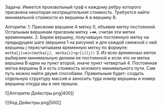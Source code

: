 Задача:
	Имеется произвольный граф к каждому ребру которого присвоена некоторая *неотрицательная стоимость*. Требуется найти минимальной стоимости из вершины A в вершину B. 
	
Алгоритм:
	1. Присвоим вершине A метку 0, объявив метку постоянной. Остальным вершинам присвоим метку +**∞**, считая эти метки временными.
	2. Берем вершину, получившую постоянную метку на предыдущем шаге (вершина 1 на рисунке) и для каждой смежной с ней вершины j пересчитываем временную метку по формуле: ```metka[j]=min(metka[j], metka[i]+gr[i][j])```
	3. Из всех временных меток выбираем минимальную делаем ее постоянной и если это не метка вершина B идем на пункт второй, иначе пункт четвертый 
	4. Постоянная метка вершины B и есть стоимость искомого минимального пути. Сам путь можно найти двумя способами. Правильным будет: создать отдельную структуру массив и заносить туда номер вершины и номер вершины откуда мы в нее пришли.

![[Алгоритм Дейкстры.png|400]]

![[Код Дейкстры.png|500]]


